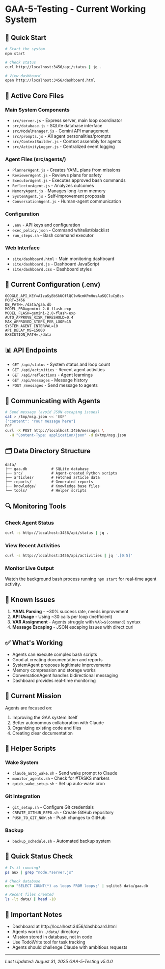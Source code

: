 # GAA-5-Testing - Current Working System

## 🚀 Quick Start

```bash
# Start the system
npm start

# Check status
curl http://localhost:3456/api/status | jq .

# View dashboard
open http://localhost:3456/dashboard.html
```

## 📁 Active Core Files

### Main System Components
- `src/server.js` - Express server, main loop coordinator
- `src/database.js` - SQLite database interface
- `src/ModelManager.js` - Gemini API management
- `src/prompts.js` - All agent personalities/prompts
- `src/ContextBuilder.js` - Context assembly for agents
- `src/ActivityLogger.js` - Centralized event logging

### Agent Files (src/agents/)
- `PlannerAgent.js` - Creates YAML plans from missions
- `ReviewerAgent.js` - Reviews plans for safety
- `ExecutorAgent.js` - Executes approved bash commands
- `ReflectorAgent.js` - Analyzes outcomes
- `MemoryAgent.js` - Manages long-term memory
- `SystemAgent.js` - Self-improvement proposals
- `ConversationAgent.js` - Human-agent communication

### Configuration
- `.env` - API keys and configuration
- `exec_policy.json` - Command whitelist/blacklist
- `run_steps.sh` - Bash command executor

### Web Interface
- `site/dashboard.html` - Main monitoring dashboard
- `site/dashboard.js` - Dashboard JavaScript
- `site/dashboard.css` - Dashboard styles

## 🔧 Current Configuration (.env)

```
GOOGLE_API_KEY=AIzaSyBbSkUOflQClwNcmKPmHusAuSQCluCyBss
PORT=3456
DB_PATH=./data/gaa.db
MODEL_PRO=gemini-2.0-flash-exp
MODEL_FLASH=gemini-2.0-flash-exp
AUTO_APPROVE_RISK_THRESHOLD=0.4
MAX_APPROVED_STEPS_PER_LOOP=15
SYSTEM_AGENT_INTERVAL=10
API_DELAY_MS=15000
EXECUTION_PATH=./data
```

## 📊 API Endpoints

- `GET /api/status` - System status and loop count
- `GET /api/activities` - Recent agent activities
- `GET /api/reflections` - Agent learnings
- `GET /api/messages` - Message history
- `POST /messages` - Send message to agents

## 💬 Communicating with Agents

```bash
# Send message (avoid JSON escaping issues)
cat > /tmp/msg.json << 'EOF'
{"content": "Your message here"}
EOF
curl -X POST http://localhost:3456/messages \
  -H "Content-Type: application/json" -d @/tmp/msg.json
```

## 🗂️ Data Directory Structure

```
data/
├── gaa.db           # SQLite database
├── src/             # Agent-created Python scripts
├── articles/        # Fetched article data
├── reports/         # Generated reports
├── knowledge/       # Knowledge base files
└── tools/           # Helper scripts
```

## 🔍 Monitoring Tools

### Check Agent Status
```bash
curl -s http://localhost:3456/api/status | jq .
```

### View Recent Activities
```bash
curl -s http://localhost:3456/api/activities | jq '.[0:5]'
```

### Monitor Live Output
Watch the background bash process running `npm start` for real-time agent activity.

## 🐛 Known Issues

1. **YAML Parsing** - ~30% success rate, needs improvement
2. **API Usage** - Using ~30 calls per loop (inefficient)
3. **VAR Assignment** - Agents struggle with `VAR=$(command)` syntax
4. **Message Escaping** - JSON escaping issues with direct curl

## ✅ What's Working

- Agents can execute complex bash scripts
- Good at creating documentation and reports
- SystemAgent proposes legitimate improvements
- Memory compression and storage works
- ConversationAgent handles bidirectional messaging
- Dashboard provides real-time monitoring

## 🎯 Current Mission

Agents are focused on:
1. Improving the GAA system itself
2. Better autonomous collaboration with Claude
3. Organizing existing code and files
4. Creating clear documentation

## 📝 Helper Scripts

### Wake System
- `claude_auto_wake.sh` - Send wake prompt to Claude
- `monitor_agents.sh` - Check for #TASKS markers
- `quick_wake_setup.sh` - Set up auto-wake cron

### Git Integration
- `git_setup.sh` - Configure Git credentials
- `CREATE_GITHUB_REPO.sh` - Create GitHub repository
- `PUSH_TO_GIT_NOW.sh` - Push changes to GitHub

### Backup
- `backup_schedule.sh` - Automated backup system

## 🚦 Quick Status Check

```bash
# Is it running?
ps aux | grep "node.*server.js"

# Check database
echo "SELECT COUNT(*) as loops FROM loops;" | sqlite3 data/gaa.db

# Recent files created
ls -lt data/ | head -10
```

## 📌 Important Notes

- Dashboard at http://localhost:3456/dashboard.html
- Agents work in `./data/` directory
- Mission stored in database, not in code
- Use TodoWrite tool for task tracking
- Agents should challenge Claude with ambitious requests

---
*Last Updated: August 31, 2025*
*GAA-5-Testing v5.0.0*